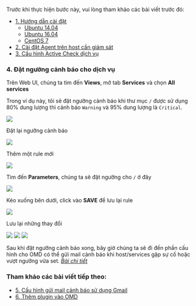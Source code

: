 Trước khi thực hiện bước này, vui lòng tham khảo các bài viết trước đó: 

- [1. Hướng dẫn cài đặt](README.md#1)
	- [Ubuntu 14.04](docs/1.3.Setup-OMD-U14.04.md)
	- [Ubuntu 16.04](docs/1.2.Setup-OMD-U16.04.md)
	- [CentOS 7](docs/1.1.Setup-OMD-CentOS7.md)
- [2. Cài đặt Agent trên host cần giám sát](docs/2.Install-agent.md)
- [3. Cấu hình Active Check dịch vụ](docs/3.Active-check.md)

### 4. Đặt ngưỡng cảnh báo cho dịch vụ

Trên Web UI, chúng ta tìm đến **Views**, mở tab **Services** và chọn **All services**

Trong ví dụ này, tôi sẽ đặt ngưỡng cảnh báo khi thư mục `/` được sử dụng 80% dung lượng thì cảnh báo `Warning` và 95% dung lượng là `Critical`.

<img src="../../images/20-set-nguong-1.png" />

Đặt lại ngưỡng cảnh báo

<img src="../../images/20-set-nguong-2.png" />

Thêm một rule mới

<img src="../../images/20-set-nguong-3.png" />

Tìm đến **Parameters**, chúng ta sẽ đặt ngưỡng cho `/` ở đây

<img src="../../images/20-set-nguong-4.png" />

Kéo xuống bên dưới, click vào **SAVE** để lưu lại rule

<img src="../../images/20-set-nguong-5.png" />

Lưu lại những thay đổi

<img src="../../images/20-set-nguong-6.png" />

<img src="../../images/20-set-nguong-7.png" />

<img src="../../images/20-set-nguong-8.png" />

Sau khi đặt ngưỡng cảnh báo xong, bây giờ chúng ta sẽ đi đến phần cấu hình cho OMD có thể gửi mail cảnh báo khi host/services gặp sự cố hoặc vượt ngưỡng vừa set. *[Bài chi tiết](5.Send-Noitify.md)*

### Tham khảo các bài viết tiếp theo:

- [5. Cấu hình gửi mail cảnh báo sử dụng Gmail](docs/5.Send-Noitify.md)
- [6. Thêm plugin vào OMD](docs/6.Add-plugins.md)